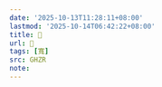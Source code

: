 ```yaml
---
date: '2025-10-13T11:28:11+08:00'
lastmod: '2025-10-14T06:42:22+08:00'
title: 󰛵
url: 󰛵
tags: [寬]
src: GHZR
note:
---
```

